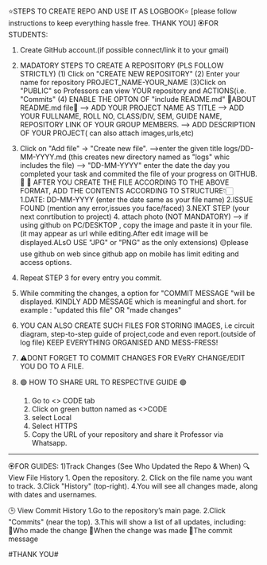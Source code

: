 ⭐STEPS TO CREATE REPO AND USE IT AS LOGBOOK⭐
[please follow instructions to keep everything hassle free. THANK YOU]
🏵️FOR STUDENTS:
1) Create GitHub account.(if possible connect/link it to your gmail)

2) MADATORY STEPS TO CREATE A REPOSITORY (PLS FOLLOW STRICTLY)
   (1) Click on "CREATE NEW REPOSITORY"
   (2) Enter your name for repository
          PROJECT_NAME-YOUR_NAME
   (3)Click on "PUBLIC" so Professors can view YOUR repository and ACTIONS(i.e. "Commits"
   (4) ENABLE THE OPTON OF "include README.md" 
    🔷ABOUT README.md file🔷
       --> ADD YOUR PROJECT NAME AS TITLE
       --> ADD YOUR FULLNAME, ROLL NO, CLASS/DIV, SEM, GUIDE NAME, REPOSITORY LINK OF YOUR GROUP MEMBERS.
       --> ADD DESCRIPTION OF YOUR PROJECT( can also attach images,urls,etc)

4) Click on "Add file" → "Create new file".
    -->enter the given title 
          logs/DD-MM-YYYY.md
         (this creates new directory named as "logs"  whic includes the file)
    --> "DD-MM-YYYY"  enter the date the day you completed your task and commited the file of your progress on GITHUB.🙂
    💠 AFTER YOU CREATE THE FILE ACCORDING TO THE ABOVE FORMAT, 
        ADD THE CONTENTS ACCORDING TO STRUCTURE👇🏻
           1.DATE: DD-MM-YYYY (enter the date same as your file name)
           2.ISSUE FOUND (mention any error,issues you face/faced)
           3.NEXT STEP (your next conrtibution to project)
           4. attach photo (NOT MANDATORY)
             --> if using github on PC/DESKTOP , copy the image and paste it in your file.
               (it may appear as url while editing.After edit image will be displayed.ALsO USE "JPG" or "PNG" as the only extensions)
               🟡please use github on web since github app on mobile has limit editing and access options.

6) Repeat STEP 3  for every entry you commit.

7) While commiting the changes, a option for "COMMIT MESSAGE "will be displayed. 
    KINDLY ADD MESSAGE which is meaningful and short. 
    for example : "updated this file" OR "made changes"
8) YOU CAN ALSO CREATE SUCH FILES FOR STORING IMAGES, i.e circuit diagram, step-to-step guide of project,code and even report.(outside of log file)
   KEEP EVERYTHING ORGANISED AND MESS-FRESS!
9) ⚠️DONT FORGET TO COMMIT CHANGES FOR EVeRY CHANGE/EDIT YOU DO TO A FILE.
10) 🟢 HOW TO SHARE URL TO RESPECTIVE GUIDE 🟢
     1. Go to <> CODE tab
     2. Click on green button named as <>CODE
     3. select Local
     4. Select HTTPS
     5. Copy the URL of your repository and share it Professor via Whatsapp.
-------------------------------------------------------------------------------------------------------------------------------------------------------------------------
🏵️FOR GUIDES:
  1)Track Changes (See Who Updated the Repo & When)
    🔍 View File History
      1. Open the repository.
      2. Click on the file name you want to track.
      3.Click "History" (top-right).
      4.You will see all changes made, along with dates and usernames.
     
  🕒 View Commit History
      1.Go to the repository’s main page.
      2.Click "Commits" (near the top).
      3.This will show a list of all updates, including:
        💠Who made the change
        💠When the change was made
        💠The commit message


#THANK YOU#
